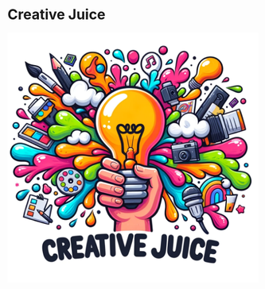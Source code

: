 # Creative Juice

<img src="https://github.com/Andrew32A/creative-juice/blob/main/public/images/logo.png" align="center">
